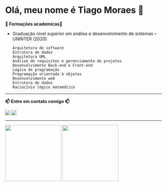# Olá, meu nome é Tiago Moraes 👋

**📘 Formações academicas📘**
   
   + Graduação nível superior em análise e desenvolvimento de sistemas – UNINTER (2020) 
   
         Arquitetura de software
         Estrutura de dados
         Arquitetura UML
         Análise de requisitos e gerenciamento de projetos
         Desenvolvimento Back-end e Front-end     
         Lógica de programação
         Programação orientada à objetos
         Desenvolvimento web
         Estrutura de dados
         Raciocínio lógico matemático
         
***

**📫 Entre em contato comigo 📫**
      <div>
     <a href = "mailto:tiagotlm@live.com"><img src="https://img.shields.io/badge/Microsoft_Outlook-0078D4?style=for-the-badge&logo=microsoft-outlook&logoColor=white" target="_blank"></a>
     <a href="https://www.linkedin.com/in/tiagotlm" target="_blank"><img src="https://img.shields.io/badge/-LinkedIn-%230077B5?style=for-the-badge&logo=linkedin&logoColor=white"       target="_blank"></a>
     </div>

***
       


<div>
  <img height="180em" src="https://github-readme-stats.vercel.app/api?username=tiagotlm&show_icons=true&theme=tokyonight"/>
  <img height="180em" src="https://github-readme-stats.vercel.app/api/top-langs/?username=tiagotlm&layout=compact&theme=tokyonight"/>
</div>
